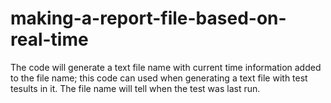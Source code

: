 # making-a-report-file-based-on-real-time
The code will generate a text file name with current time information added to the file name; 
this code can used when generating a text file with test tesults in it. The file name will tell when the test was last run.
